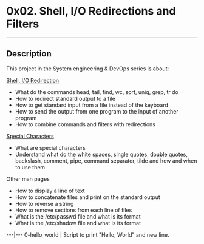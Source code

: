 # 0x02. Shell, I/O Redirections and Filters
---
## Description

This project in the System engineering & DevOps series is about:

[Shell, I/O Redirection](http://linuxcommand.org/lc3_lts0070.php)
* What do the commands head, tail, find, wc, sort, uniq, grep, tr do
* How to redirect standard output to a file
* How to get standard input from a file instead of the keyboard
* How to send the output from one program to the input of another program
* How to combine commands and filters with redirections

[Special Characters](http://mywiki.wooledge.org/BashGuide/SpecialCharacters)
* What are special characters
* Understand what do the white spaces, single quotes, double quotes, backslash, comment, pipe, command separator, tilde and how and when to use them

Other man pages
* How to display a line of text
* How to concatenate files and print on the standard output
* How to reverse a string
* How to remove sections from each line of files
* What is the /etc/passwd file and what is its format
* What is the /etc/shadow file and what is its format

---|---
0-hello_world | Script to print "Hello, World" and new line.

